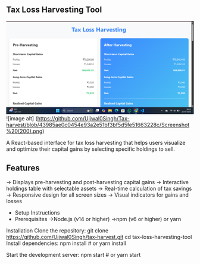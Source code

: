 Tax Loss Harvesting Tool
--------------------------
![image alt](https://github.com/Ujjwal0Singh/Tax-harvest/blob/main/Screenshot%20(199).png?raw=true)
![image alt] (https://github.com/Ujjwal0Singh/Tax-harvest/blob/43985ae0c0454e93a2e51bf3bf5d5fe51663228c/Screenshot%20(200).png)

A React-based interface for tax loss harvesting that helps users visualize and optimize their capital gains by selecting specific holdings to sell.

Features
--------
-> Displays pre-harvesting and post-harvesting capital gains
-> Interactive holdings table with selectable assets
-> Real-time calculation of tax savings
-> Responsive design for all screen sizes
-> Visual indicators for gains and losses

* Setup Instructions
* Prerequisites
  ->Node.js (v14 or higher)
  ->npm (v6 or higher) or yarn

Installation
Clone the repository: git clone https://github.com/Ujjwal0Singh/tax-harvest.git
                      cd tax-loss-harvesting-tool  
Install dependencies: npm install # or yarn install

Start the development server: npm start # or yarn start
